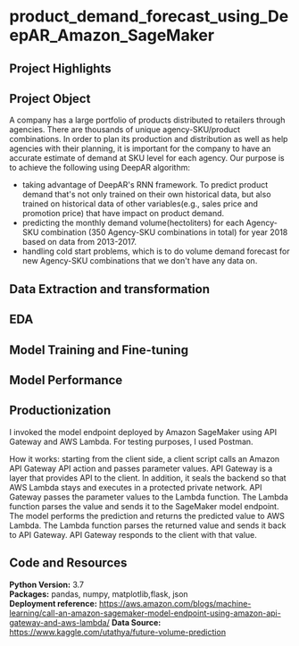 # product_demand_forecast_using_DeepAR_Amazon_SageMaker
## Project Highlights 

## Project Object

A company has a large portfolio of products distributed to retailers through agencies. There are thousands of unique agency-SKU/product combinations. In order to plan its production and distribution as well as help agencies with their planning, it is important for the company to have an accurate estimate of demand at SKU level for each agency.
Our purpose is to achieve the following using DeepAR algorithm:
* taking advantage of DeepAR's RNN framework. To predict product demand that's not only trained on their own historical data, but also trained on historical data of other variables(e.g., sales price and promotion price) that have impact on product demand.
* predicting the monthly demand volume(hectoliters) for each Agency-SKU combination (350 Agency-SKU combinations in total) for year 2018 based on data from 2013-2017.
* handling cold start problems, which is to do volume demand forecast for new Agency-SKU combinations that we don't have any data on.

## Data Extraction and transformation
## EDA
## Model Training and Fine-tuning
## Model Performance

## Productionization

I invoked the model endpoint deployed by Amazon SageMaker using API Gateway and AWS Lambda. For testing purposes, I used Postman. 

How it works: starting from the client side, a client script calls an Amazon API Gateway API action and passes parameter values. API Gateway is a layer that provides API to the client. In addition, it seals the backend so that AWS Lambda stays and executes in a protected private network. API Gateway passes the parameter values to the Lambda function. The Lambda function parses the value and sends it to the SageMaker model endpoint. The model performs the prediction and returns the predicted value to AWS Lambda. The Lambda function parses the returned value and sends it back to API Gateway. API Gateway responds to the client with that value.


## Code and Resources 

**Python Version:** 3.7  
**Packages:** pandas, numpy, matplotlib,flask, json  
**Deployment reference:** https://aws.amazon.com/blogs/machine-learning/call-an-amazon-sagemaker-model-endpoint-using-amazon-api-gateway-and-aws-lambda/ 
**Data Source:** https://www.kaggle.com/utathya/future-volume-prediction
